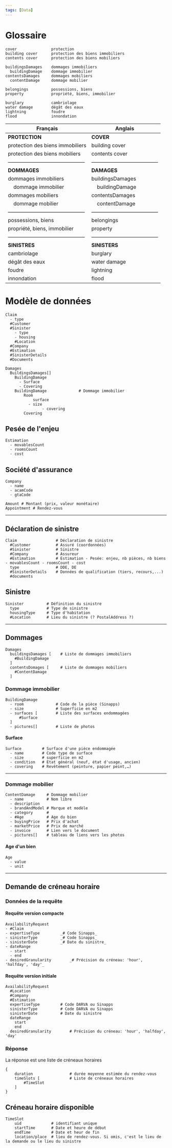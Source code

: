 ```yaml
---
tags: [Data]
---
```


# Glossaire

```
cover               protection
building cover      protection des biens immobiliers
contents cover      protection des biens mobiliers

buildingsDamages    dommages immobiliers
  buildingDamage    dommage immobilier
contentsDamages     dommages mobiliers
  contentDamage     dommage mobilier

belongings          possessions, biens
property            propriété, biens, immobilier

burglary            cambriolage
water damage        dégât des eaux
lightning           foudre
flood               innondation
```

| Français                         | Anglais            |
| -------------------------------- | ------------------ |
| **PROTECTION**                   | **COVER**          |
| protection des biens immobiliers | building cover     |
| protection des biens mobiliers   | contents cover     |
| ———————————————                  | —————————————      |
| **DOMMAGES**                     | **DAMAGES**        |
| dommages immobiliers             | buildingsDamages   |
|     dommage immobilier           |     buildingDamage |
| dommages mobiliers               | contentsDamages    |
|     dommage mobilier             |     contentDamage  |
| ———————————————                  | —————————————      |
| possessions, biens               | belongings         |
| propriété, biens, immobilier     | property           |
| ———————————————                  | —————————————      |
| **SINISTRES**                    | **SINISTERS**      |
| cambriolage                      | burglary           |
| dégât des eaux                   | water damage       |
| foudre                           | lightning          |
| innondation                      | flood              |

# Modèle de données

```
Claim
  - type
  #Customer
  #Sinister
    - type
    - housing
    #Location
  #Company
  #Estimation
  #SinisterDetails
  #Documents

Damages
  BuildingsDamages[]
    BuildingDamage
      - Surface
      - Covering
    BuildingDamage				# Dommage immobilier
    	Room
    		surface
          - size
    			- covering
        Covering

```

## Pesée de l'enjeu

```
Estimation
  - movablesCount
  - roomsCount
  - cost
```

## Société d'assurance

```
Company
  - name
  - acamCode
  - gtaCode
```

```
Amount # Montant (prix, valeur monétaire)
Appointment # Rendez-vous
```

---

## Déclaration de sinistre

```
Claim                 # Déclaration de sinistre
  #Customer           # Assuré (coordonnées)
  #Sinister           # Sinistre
  #Company            # Assureur
  #Estimation         # Estimation - Pesée: enjeu, nb pièces, nb biens - movablesCount - roomsCount - cost
  type                # DDE, DE
  #SinisterDetails    # Données de qualification (tiers, recours,...)
  #documents
```

## Sinistre

```
Sinister          # Définition du sinistre
  type            # Type de sinistre
  housingType     # Type d'habitation
  #Location       # Lieu du sinistre (? PostalAddress ?)
```

---

## Dommages

```
Damages
  buildingsDamages [    # Liste de dommages immobiliers
    #BuildingDamage
  ]
  contentsDomages [     # Liste de dommages mobiliers
    #ContentDamage
  ]
```

### Dommage immobilier

```
BuildingDamage
  - room              # Code de la pièce (Sinapps)
  - size              # Superficie en m2
  - surfaces [        # Liste des surfaces endommagées
      #Surface
  ]
  - pictures[]        # Liste de photos
```

#### Surface

```
Surface         # Surface d'une pièce endommagée
  - name        # Code type de surface
  - size        # superficie en m2
  - condition   # Etat général (neuf, état d'usage, ancien)
  - covering    # Revêtement (peinture, papier peint,…)
```

---

### Dommage mobilier

```
ContentDamage     # Dommage mobilier
  - name          # Nom libre
  - description
  - brandAndModel # Marque et modèle
  - category      #
  - #Age          # Age du bien
  - buyingPrice   # Prix d'achat
  - marketPrice   # Prix de marché
  - invoice       # Lien vers le document
  - pictures[]    # tableau de liens vers les photos
```

#### Age d'un bien

```
Age
  - value
  - unit
```

---

## Demande de créneau horaire

### Données de la requête

#### Requête version compacte

```
AvailabilityRequest
- #Claim
- expertiseType			_# Code Sinapps_
- sinisterType			_# Code Sinapps_
- sinisterDate			_# Date du sinistre_
- dateRange
  - start
  - end
- desiredGranularity		_# Précision du créneau: 'hour', 'halfday', 'day'_
```

#### Requête version initiale

```
AvailabilityRequest
  #Location
  #Company
  #Estimation
  expertiseType			# Code DARVA ou Sinapps
  sinisterType			# Code DARVA ou Sinapps
  sinisterDate			# Date du sinistre
  dateRange
    start
    end
  desiredGranularity		# Précision du créneau: 'hour', 'halfday', 'day'
```

### Réponse

La réponse est une liste de créneaux horaires

```
{
	duration				# durée moyenne estimée du rendez-vous
	timeSlots [				# Liste de créneaux horaires
		#TimeSlot
	]
}
```

## Créneau horaire disponible

```
TimeSlot
	uid             # identifiant unique
	startTime       # Date et heure de début
	endTime         # Date et heur de fin
	location/place  # lieu de rendez-vous. Si omis, c'est le lieu de la demande ou le lieu du sinistre
```
